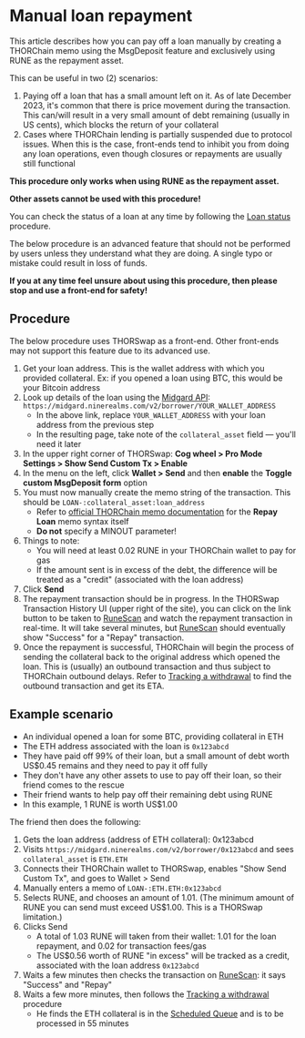 # Manual loan repayment

This article describes how you can pay off a loan manually by creating a
THORChain memo using the MsgDeposit feature and exclusively using RUNE
as the repayment asset.

This can be useful in two (2) scenarios:

1. Paying off a loan that has a small amount left on it.  As of late December 2023, it's common that there is price movement during the transaction.  This can/will result in a very small amount of debt remaining (usually in US cents), which blocks the return of your collateral
1. Cases where THORChain lending is partially suspended due to protocol issues.  When this is the case, front-ends tend to inhibit you from doing any loan operations, even though closures or repayments are usually still functional

<div class="warning">
<strong>This procedure only works when using RUNE as the repayment asset.</strong>
<p></p>
<strong>Other assets cannot be used with this procedure!</strong>
</div>

You can check the status of a loan at any time by following the
[Loan status](loan-status.md) procedure.

<div class="warning">
The below procedure is an advanced feature that should not be performed by
users unless they understand what they are doing.  A single typo or mistake
could result in loss of funds.
<p></p>
<strong>If you at any time feel unsure about using this procedure, then please
stop and use a front-end for safety!</strong>
</div>

## Procedure

The below procedure uses THORSwap as a front-end.  Other front-ends may not
support this feature due to its advanced use.

1. Get your loan address.  This is the wallet address with which you provided collateral.  Ex: if you opened a loan using BTC, this would be your Bitcoin address
1. Look up details of the loan using the [Midgard API]: `https://midgard.ninerealms.com/v2/borrower/YOUR_WALLET_ADDRESS`
   - In the above link, replace `YOUR_WALLET_ADDRESS` with your loan address from the previous step
   - In the resulting page, take note of the `collateral_asset` field &mdash; you'll need it later
1. In the upper right corner of THORSwap: **Cog wheel > Pro Mode Settings > Show Send Custom Tx > Enable**
1. In the menu on the left, click **Wallet > Send** and then **enable** the **Toggle custom MsgDeposit form** option
1. You must now manually create the memo string of the transaction.  This should be `LOAN-:collateral_asset:loan_address`
   - Refer to [official THORChain memo documentation][1] for the **Repay Loan** memo syntax itself
   - **Do not** specify a MINOUT parameter!
1. Things to note:
   - You will need at least 0.02 RUNE in your THORChain wallet to pay for gas
   - If the amount sent is in excess of the debt, the difference will be treated as a "credit" (associated with the loan address)
1. Click **Send**
1. The repayment transaction should be in progress.  In the THORSwap Transaction History UI (upper right of the site), you can click on the link button to be taken to [RuneScan] and watch the repayment transaction in real-time.  It will take several minutes, but [RuneScan] should eventually show "Success" for a "Repay" transaction.
1. Once the repayment is successful, THORChain will begin the process of sending the collateral back to the original address which opened the loan.  This is (usually) an outbound transaction and thus subject to THORChain outbound delays.  Refer to [Tracking a withdrawal](../thorswap/tracking-a-withdrawal.md) to find the outbound transaction and get its ETA.

## Example scenario

- An individual opened a loan for some BTC, providing collateral in ETH
- The ETH address associated with the loan is `0x123abcd`
- They have paid off 99% of their loan, but a small amount of debt worth US$0.45 remains and they need to pay it off fully
- They don't have any other assets to use to pay off their loan, so their friend comes to the rescue
- Their friend wants to help pay off their remaining debt using RUNE
- In this example, 1 RUNE is worth US$1.00

The friend then does the following:

1. Gets the loan address (address of ETH collateral): 0x123abcd
1. Visits `https://midgard.ninerealms.com/v2/borrower/0x123abcd` and sees `collateral_asset` is `ETH.ETH`
1. Connects their THORChain wallet to THORSwap, enables "Show Send Custom Tx", and goes to Wallet > Send
1. Manually enters a memo of `LOAN-:ETH.ETH:0x123abcd`
1. Selects RUNE, and chooses an amount of 1.01.  (The minimum amount of RUNE you can send must exceed US$1.00.  This is a THORSwap limitation.)
1. Clicks Send
   - A total of 1.03 RUNE will taken from their wallet: 1.01 for the loan repayment, and 0.02 for transaction fees/gas
   - The US$0.56 worth of RUNE "in excess" will be tracked as a credit, associated with the loan address `0x123abcd`
1. Waits a few minutes then checks the transaction on [RuneScan]: it says "Success" and "Repay"
1. Waits a few more minutes, then follows the [Tracking a withdrawal](../thorswap/tracking-a-withdrawal.md) procedure
   - He finds the ETH collateral is in the [Scheduled Queue](queues.md) and is to be processed in 55 minutes

[1]: https://dev.thorchain.org/concepts/memos.html#repay-loan
[Midgard API]: https://midgard.ninerealms.com/v2/doc
[RuneScan]: https://runescan.io/
